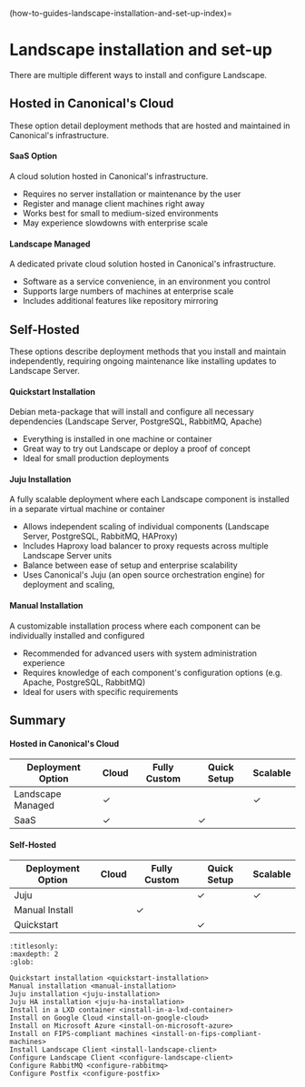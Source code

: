 (how-to-guides-landscape-installation-and-set-up-index)=
# Landscape installation and set-up

There are multiple different ways to install and configure Landscape.

## Hosted in Canonical's Cloud

These option detail deployment methods that are hosted and maintained in Canonical's infrastructure.

#### SaaS Option
A cloud solution hosted in Canonical's infrastructure.
- Requires no server installation or maintenance by the user
- Register and manage client machines right away
- Works best for small to medium-sized environments
- May experience slowdowns with enterprise scale

#### Landscape Managed
A dedicated private cloud solution hosted in Canonical's infrastructure. 
 - Software as a service convenience, in an environment you control
 - Supports large numbers of machines at enterprise scale
 - Includes additional features like repository mirroring

## Self-Hosted

These options describe deployment methods that you install and maintain independently, requiring ongoing maintenance like installing updates to Landscape Server.

#### Quickstart Installation
Debian meta-package that will install and configure all necessary dependencies (Landscape Server, PostgreSQL, RabbitMQ, Apache)
- Everything is installed in one machine or container
- Great way to try out Landscape or deploy a proof of concept
- Ideal for small production deployments

#### Juju Installation
A fully scalable deployment where each Landscape component is installed in a separate virtual machine or container
- Allows independent scaling of individual components (Landscape Server, PostgreSQL, RabbitMQ, HAProxy)
- Includes Haproxy load balancer to proxy requests across multiple Landscape Server units
- Balance between ease of setup and enterprise scalability
- Uses Canonical's Juju (an open source orchestration engine) for deployment and scaling, 

#### Manual Installation
A customizable installation process where each component can be individually installed and configured
- Recommended for advanced users with system administration experience
- Requires knowledge of each component's configuration options (e.g. Apache, PostgreSQL, RabbitMQ)
- Ideal for users with specific requirements

## Summary

#### Hosted in Canonical's Cloud

| Deployment Option | Cloud | Fully Custom | Quick Setup | Scalable |
|-------------------|-------|--------------|------------|----------|
| Landscape Managed | ✓       |            |            |   ✓       |
| SaaS              | ✓     |              | ✓          |          |

#### Self-Hosted

| Deployment Option | Cloud | Fully Custom | Quick Setup | Scalable |
|-------------------|-------|--------------|------------|----------|
| Juju              |       |              | ✓          | ✓        |
| Manual Install    |       | ✓            |            |          |
| Quickstart        |       |              | ✓          |          |

```{toctree}
:titlesonly:
:maxdepth: 2
:glob:

Quickstart installation <quickstart-installation>
Manual installation <manual-installation>
Juju installation <juju-installation>
Juju HA installation <juju-ha-installation>
Install in a LXD container <install-in-a-lxd-container>
Install on Google Cloud <install-on-google-cloud>
Install on Microsoft Azure <install-on-microsoft-azure>
Install on FIPS-compliant machines <install-on-fips-compliant-machines>
Install Landscape Client <install-landscape-client>
Configure Landscape Client <configure-landscape-client>
Configure RabbitMQ <configure-rabbitmq>
Configure Postfix <configure-postfix>
